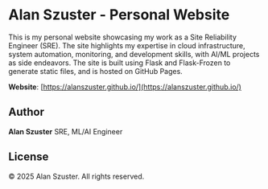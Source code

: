 # Alan Szuster - Personal Website

This is my personal website showcasing my work as a Site Reliability Engineer (SRE). The site highlights my expertise in cloud infrastructure, system automation, monitoring, and development skills, with AI/ML projects as side endeavors. The site is built using Flask and Flask-Frozen to generate static files, and is hosted on GitHub Pages.

**Website**: [https://alanszuster.github.io/](https://alanszuster.github.io/)

## Author

**Alan Szuster**
SRE, ML/AI Engineer

## License

© 2025 Alan Szuster. All rights reserved.
